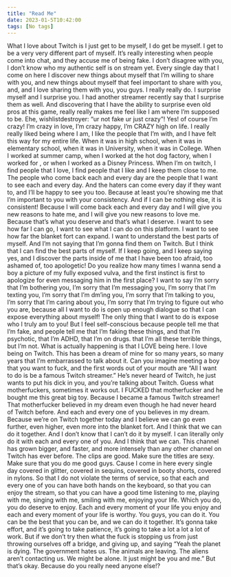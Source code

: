 ```yaml
---
title: "Read Me"
date: 2023-01-5T10:42:00
tags: [No tags]
---
```

What I love about Twitch is I just get to be myself, I do get be myself. I get to be a very very different part of myself. It’s really interesting when people come into chat, and they accuse me of being fake. I don’t disagree with you, I don’t know who my authentic self is on stream yet. Every single day that I come on here I discover new things about myself that I’m willing to share with you, and new things about myself that feel important to share with you, and, and I love sharing them with you, you guys. I really really do. I surprise myself and I surprise you. I had another streamer recently say that I surprise them as well. And discovering that I have the ability to surprise even old pros at this game, really really makes me feel like I am where I’m supposed to be. Ehe, wishlistdestroyer: “ur not fake ur just crazy”! Yes! of course I’m crazy! I’m crazy in love, I’m crazy happy, I’m CRAZY high on life. I really really liked being where I am, I like the people that I’m with, and I have felt this way for my entire life. When it was in high school, when it was in elementary school, when it was in University, when it was in College. When I worked at summer camp, when I worked at the hot dog factory, when I worked for <unintelligible>, or when I worked as a Disney Princess. When I’m on twitch, I find people that I love, I find people that I like and I keep them close to me. The people who come back each and every day are the people that I want to see each and every day. And the haters can come every day if they want to, and I’ll be happy to see you too. Because at least you’re showing me that I’m important to you with your consistency. And if I can be nothing else, it is consistent! Because I will come back each and every day and I will give you new reasons to hate me, and I will give you new reasons to love me. Because that’s what you deserve and that’s what I deserve. I want to see how far I can go, I want to see what I can do on this platform. I want to see how far the blanket fort can expand. I want to understand the best parts of myself. And I’m not saying that I’m gonna find them on Twitch. But I think that I can find the best parts of myself. If I keep going, and I keep saying yes, and I discover the parts inside of me that I have been too afraid, too ashamed of, too apologetic! Do you realize how many times I wanna send a boy a picture of my fully exposed vulva, and the first instinct is first to apologize for even messaging him in the first place? I want to say I’m sorry that I’m bothering you, I’m sorry that I’m messaging you, I’m sorry that I’m texting you, I’m sorry that I’m dm’ing you, I’m sorry that I’m talking to you, I’m sorry that I’m caring about you, I’m sorry that I’m trying to figure out who you are, because all I want to do is open up enough dialogue so that I can expose everything about myself! The only thing that I want to do is expose who I truly am to you! But I feel self-conscious because people tell me that I’m fake, and people tell me that I’m faking these things, and that I’m psychotic, that I’m ADHD, that I’m on drugs. that I’m all these terrible things, but I’m not. What is actually happening is that I LOVE being here. I love being on Twitch. This has been a dream of mine for so many years, so many years that I’m embarrassed to talk about it. Can you imagine meeting a boy that you want to fuck, and the first words out of your mouth are “All I want to do is be a famous Twitch streamer.” He’s never heard of Twitch, he just wants to put his dick in you, and you’re talking about Twitch. Guess what motherfuckers, sometimes it works out. I FUCKED that motherfucker and he bought me this great big toy. Because I became a famous Twitch streamer! That motherfucker believed in my dream even though he had never heard of Twitch before. And each and every one of you believes in my dream. Because we’re on Twitch together today and I believe we can go even further, even higher, even more into the blanket fort. And I think that we can do it together. And I don’t know that I can’t do it by myself. I can literally only do it with each and every one of you. And I think that we can. This channel has grown bigger, and faster, and more intensely than any other channel on Twitch has ever before. The clips are good. Make sure the titles are sexy. Make sure that you do me good guys. Cause I come in here every single day covered in glitter, covered in sequins, covered in booty shorts, covered in nylons. So that I do not violate the terms of service, so that each and every one of you can have both hands on the keyboard, so that you can enjoy the stream, so that you can have a good time listening to me, playing with me, singing with me, smiling with me, enjoying your life. Which you do, you do deserve to enjoy. Each and every moment of your life you enjoy and each and every moment of your life is worthy. You guys, you can do it. You can be the best that you can be, and we can do it together. It’s gonna take effort, and it’s going to take patience, it’s going to take a lot a lot a lot of work. But if we don’t try then what the fuck is stopping us from just throwing ourselves off a bridge, and giving up, and saying “Yeah the planet is dying. The government hates us. The animals are leaving. The aliens aren’t contacting us. We might be alone. It just might be you and me.” But that’s okay. Because do you really need anyone else!?